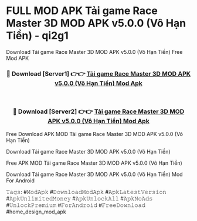 # FULL MOD APK Tải game Race Master 3D MOD APK v5.0.0 (Vô Hạn Tiền) - qi2g1
Download Tải game Race Master 3D MOD APK v5.0.0 (Vô Hạn Tiền) Free Mod APK

<div align="center">
<h3>🔴 Download [Server1] 👉👉 <a href="https://apk-comot.site?title=Tải_game_Race_Master_3D_MOD_APK_v5.0.0_(Vô_Hạn_Tiền)">Tải game Race Master 3D MOD APK v5.0.0 (Vô Hạn Tiền) Mod Apk</a></h3><br>

<h3>🔴 Download [Server2] 👉👉 <a href="https://apk-comot.site?title=Tải_game_Race_Master_3D_MOD_APK_v5.0.0_(Vô_Hạn_Tiền)">Tải game Race Master 3D MOD APK v5.0.0 (Vô Hạn Tiền) Mod Apk</a></h3>
</div>


Free Download APK MOD Tải game Race Master 3D MOD APK v5.0.0 (Vô Hạn Tiền)

Download Tải game Race Master 3D MOD APK v5.0.0 (Vô Hạn Tiền) 

Free APK MOD Tải game Race Master 3D MOD APK v5.0.0 (Vô Hạn Tiền) 

Download Tải game Race Master 3D MOD APK v5.0.0 (Vô Hạn Tiền) Mod For Android

𝚃𝚊𝚐𝚜: #𝙼𝚘𝚍𝙰𝚙𝚔 #𝙳𝚘𝚠𝚗𝚕𝚘𝚊𝚍𝙼𝚘𝚍𝙰𝚙𝚔 #𝙰𝚙𝚔𝙻𝚊𝚝𝚎𝚜𝚝𝚅𝚎𝚛𝚜𝚒𝚘𝚗 #𝙰𝚙𝚔𝚄𝚗𝚕𝚒𝚖𝚒𝚝𝚎𝚍𝙼𝚘𝚗𝚎𝚢 #𝙰𝚙𝚔𝚄𝚗𝚕𝚘𝚌𝚔𝙰𝚕𝚕 #𝙰𝚙𝚔𝙽𝚘𝙰𝚍𝚜 #𝚄𝚗𝚕𝚘𝚌𝚔𝙿𝚛𝚎𝚖𝚒𝚞𝚖 #𝙵𝚘𝚛𝙰𝚗𝚍𝚛𝚘𝚒𝚍 #𝙵𝚛𝚎𝚎𝙳𝚘𝚠𝚗𝚕𝚘𝚊𝚍 #home_design_mod_apk